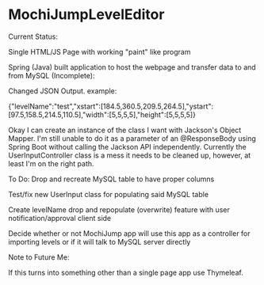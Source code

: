 # MochiJumpLevelEditor

Current Status:

Single HTML/JS Page with working "paint" like program

Spring (Java) built application to host the webpage and transfer data to and from MySQL (Incomplete):

Changed JSON Output. example:

{"levelName":"test","xstart":[184.5,360.5,209.5,264.5],"ystart":[97.5,158.5,214.5,110.5],"width":[5,5,5,5],"height":[5,5,5,5]}

Okay I can create an instance of the class I want with Jackson's Object Mapper. I'm still unable to do it as a parameter of an @ResponseBody using Spring Boot without calling the Jackson API independently. Currently the UserInputController class is a mess it needs to be cleaned up, however, at least I'm on the right path. 

To Do:
Drop and recreate MySQL table to have proper columns

Test/fix new UserInput class for populating said MySQL table

Create levelName drop and repopulate (overwrite) feature with user notification/approval client side

Decide whether or not MochiJump app will use this app as a controller for importing levels or if it will talk to MySQL server directly

Note to Future Me:

If this turns into something other than a single page app use Thymeleaf.
